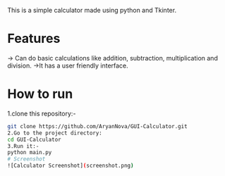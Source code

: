 This is a simple calculator made using python and Tkinter.
# Features
 -> Can do basic calculations like addition, subtraction, multiplication and division.
 ->It has a user friendly interface.
# How to run
 1.clone this repository:-
   ```bash
   git clone https://github.com/AryanNova/GUI-Calculator.git
 2.Go to the project directory:
   cd GUI-Calculator
 3.Run it:-
   python main.py
# Screenshot
 ![Calculator Screenshot](screenshot.png)